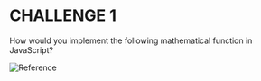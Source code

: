 # CHALLENGE 1

How would you implement the following mathematical function in JavaScript?

![Reference](image.png)

